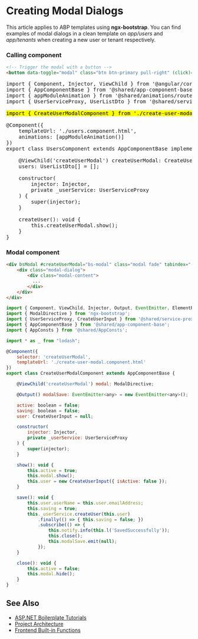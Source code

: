 # Creating Modal Dialogs
This article applies to ABP templates using __ngx-bootstrap__. You can find examples of modal dialogs in a clean template on _app/users_ and _app/tenants_ when creating a new user or tenant respectively.

### Calling component
```html
<!-- Trigger the modal with a button -->
<button data-toggle="modal" class="btn btn-primary pull-right" (click)="createUser()"><i class="fa fa-plus"></i> {{l('CreateNewUser')}}</button>
```

<pre lang="javascript">
import { Component, Injector, ViewChild } from '@angular/core';
import { AppComponentBase } from '@shared/app-component-base';
import { appModuleAnimation } from '@shared/animations/routerTransition';
import { UserServiceProxy, UserListDto } from '@shared/service-proxies/service-proxies';

<mark>import { CreateUserModalComponent } from './create-user-modal.component';</mark>

@Component({
    templateUrl: './users.component.html',
    animations: [appModuleAnimation()]
})
export class UsersComponent extends AppComponentBase implements OnInit {

    @ViewChild('createUserModal') createUserModal: CreateUserModalComponent;
    users: UserListDto[] = [];

    constructor(
        injector: Injector,
        private _userService: UserServiceProxy
    ) {
        super(injector);
    }

    createUser(): void {
        this.createUserModal.show();
    }
}
</pre>

### Modal component
```html
<div bsModal #createUserModal="bs-modal" class="modal fade" tabindex="-1" role="dialog" aria-labelledby="createUserModal" aria-hidden="true" [config]="{backdrop: 'static'}">
    <div class="modal-dialog">
        <div class="modal-content">
          ...
        </div>
    </div>
</div>
```

```javascript
import { Component, ViewChild, Injector, Output, EventEmitter, ElementRef } from '@angular/core';
import { ModalDirective } from 'ngx-bootstrap';
import { UserServiceProxy, CreateUserInput } from '@shared/service-proxies/service-proxies';
import { AppComponentBase } from '@shared/app-component-base';
import { AppConsts } from '@shared/AppConsts';

import * as _ from "lodash";

@Component({
    selector: 'createUserModal',
    templateUrl: './create-user-modal.component.html'
})
export class CreateUserModalComponent extends AppComponentBase {

    @ViewChild('createUserModal') modal: ModalDirective;

    @Output() modalSave: EventEmitter<any> = new EventEmitter<any>();

    active: boolean = false;
    saving: boolean = false;
    user: CreateUserInput = null;

    constructor(
        injector: Injector,
        private _userService: UserServiceProxy
    ) {
        super(injector);
    }

    show(): void {
        this.active = true;
        this.modal.show();
        this.user = new CreateUserInput({ isActive: false });
    }

    save(): void {
        this.user.userName = this.user.emailAddress;
        this.saving = true;
        this._userService.createUser(this.user)
            .finally(() => { this.saving = false; })
            .subscribe(() => {
                this.notify.info(this.l('SavedSuccessfully'));
                this.close();
                this.modalSave.emit(null);
            });
    }

    close(): void {
        this.active = false;
        this.modal.hide();
    }
}
```


## See Also
* [ASP\.NET Boilerplate Tutorials](readme.md)
* [Project Architecture](projectarchitecture.md)
* [Frontend Built-in Functions](angularbuiltin.md)